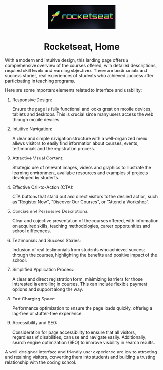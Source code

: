 <div align="center">
  <img src="logo.png" width="222" height="78" />
</div>

<h1 align="center">
 Rocketseat, Home
</h1>

With a modern and intuitive design, this landing page offers a comprehensive overview of the courses offered, with detailed descriptions, required skill levels and learning objectives. There are testimonials and success stories, real experiences of students who achieved success after participating in teaching programs.

Here are some important elements related to interface and usability:

1. Responsive Design:

    Ensure the page is fully functional and looks great on mobile devices, tablets and desktops. This is crucial since many users access the web through mobile devices.

2. Intuitive Navigation:

    A clear and simple navigation structure with a well-organized menu allows visitors to easily find information about courses, events, testimonials and the registration process.

3. Attractive Visual Content:

    Strategic use of relevant images, videos and graphics to illustrate the learning environment, available resources and examples of projects developed by students.

4. Effective Call-to-Action (CTA):

    CTA buttons that stand out and direct visitors to the desired action, such as "Register Now", "Discover Our Courses", or "Attend a Workshop".

5. Concise and Persuasive Descriptions:

   Clear and objective presentation of the courses offered, with information on acquired skills, teaching methodologies, career opportunities and school differences.

6. Testimonials and Success Stories:

    Inclusion of real testimonials from students who achieved success through the courses, highlighting the benefits and positive impact of the school.

7. Simplified Application Process:

    A clear and direct registration form, minimizing barriers for those interested in enrolling in courses. This can include flexible payment options and support along the way.

8. Fast Charging Speed:

    Performance optimization to ensure the page loads quickly, offering a lag-free or stutter-free experience.

9. Accessibility and SEO:

    Consideration for page accessibility to ensure that all visitors, regardless of disabilities, can use and navigate easily. Additionally, search engine optimization (SEO) to improve visibility in search results.

A well-designed interface and friendly user experience are key to attracting and retaining visitors, converting them into students and building a trusting relationship with the coding school.

